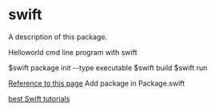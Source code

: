 # swift

A description of this package.

Helloworld cmd line program with swift


$swift package init --type executable
$swift build
$swift run

[Reference to this page](https://medium.com/quick-code/lets-build-a-command-line-app-in-swift-328ce274f1cc)
Add package in Package.swift

[best Swift tutorials](https://coursesity.com/blog/best-swift-tutorials/)
